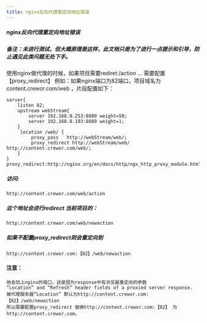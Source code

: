 ```yaml
---
title: nginx反向代理重定向地址错误
---
```

##### nginx反向代理重定向地址错误
<!--more-->
##### 备注：未进行测试，但大概原理是这样，此文档只是为了进行一点提示和引导，防止遇见此类问题无处下手。
使用nginx做代理的时候，如果项目需要rediret:/action ... 需要配置 【proxy_redirect】
例如：如果nginx端口为82端口，项目域名为 content.crewor.com/web ，片段配置如下：

    server{
        listen 82;
        upstream webStream{
            server 192.168.0.253:8080 weight=50;
            server 192.168.0.193:8889 weight=1;
        }
         location /web/ {
             proxy_pass   http://webStream/web/;
             proxy_redirect http://webStream/web/ http://content.crewor.com/web/;
        }
    }
    proxy_redirect:http://nginx.org/en/docs/http/ngx_http_proxy_module.html#proxy_redirect

##### 访问:
    http://content.crewor.com/web/action
##### 这个地址会进行redirect 当前项目的：
	http://content.crewor.com/web/newaction
##### 如果不配置proxy_redirect则会重定向到
	http://content.crewor.com:【82】/web/newaction
#### 注意：
    他会加上nginx的端口，这是因为response中有浏览器重定向的参数
    “Location” and “Refresh” header fields of a proxied server response.
    被代理服务器“Location” 默认为http://content.crewor.com:【82】/web/newaction
    所以需要配置proxy_redirect 替换http://content.crewor.com:【82】 为http://content.crewor.com。
